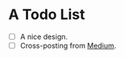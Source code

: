 # A Todo List

-  [ ] A nice design.
-  [ ] Cross-posting from [Medium][medium].

[medium]: //medium.com/@jdrydn

